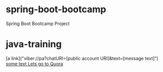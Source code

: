 # spring-boot-bootcamp
Spring Boot Bootcamp Project
# java-training
[a link]("viber://pa?chatURI=[public account URI]&text=[message text]")
<a href="viber://pa?chatURI=[public account URI]&text=[message text]"> some text </a>
[Lets go to Quora](https://www.quora.com)
